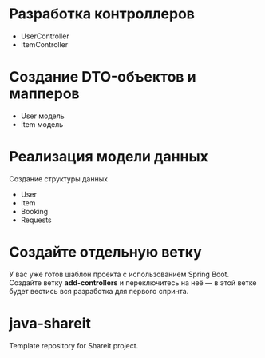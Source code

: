 # Разработка контроллеров
- UserController
- ItemController

# Создание DTO-объектов и мапперов
- User модель
- Item модель
 
# Реализация модели данных
Создание структуры данных
- User
- Item
- Booking
- Requests

# Создайте отдельную ветку
У вас уже готов шаблон проекта с использованием Spring Boot. Создайте ветку **add-controllers** и
переключитесь на неё — в этой ветке будет вестись вся разработка для первого спринта.

# java-shareit
Template repository for Shareit project.
